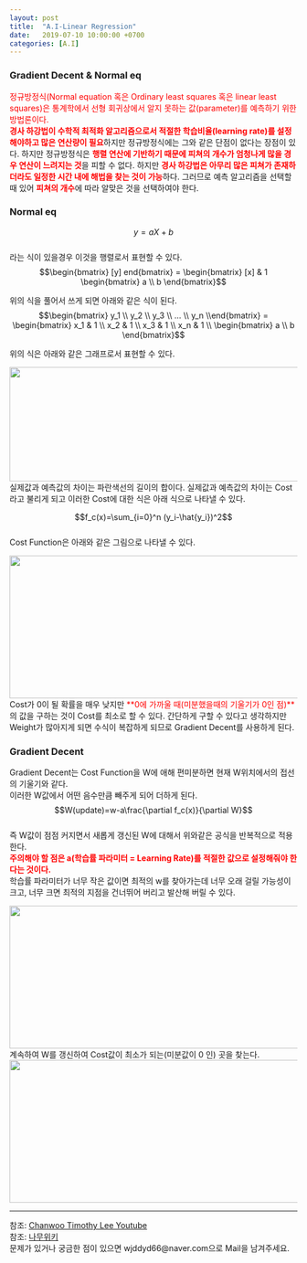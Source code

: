 ```yaml
---
layout: post
title:  "A.I-Linear Regression"
date:   2019-07-10 10:00:00 +0700
categories: [A.I]
---
```


### Gradient Decent & Normal eq
<script type="text/javascript" src="https://cdn.mathjax.org/mathjax/latest/MathJax.js?config=TeX-AMS_HTML"></script>

<span style ="color: red">정규방정식(Normal equation 혹은 Ordinary least squares 혹은 linear least squares)은 통계학에서 선형 회귀상에서 알지 못하는 값(parameter)를 예측하기 위한 방법론이다. </span>  
<span style ="color: red">**경사 하강법이 수학적 최적화 알고리즘으로서 적절한 학습비율(learning rate)를 설정해야하고 많은 연산량이 필요**</span>하지만 정규방정식에는 그와 같은 단점이 없다는 장점이 있다. 하지만 정규방정식은 <span style ="color: red">**행렬 연산에 기반하기 때문에 피쳐의 개수가 엄청나게 많을 경우 연산이 느려지는 것**</span>을 피할 수 없다. 하지만 <span style ="color: red">**경사 하강법은 아무리 많은 피쳐가 존재하더라도 일정한 시간 내에 해법을 찾는 것이 가능**</span>하다. 그러므로 예측 알고리즘을 선택할 때 있어 <span style ="color: red">**피쳐의 개수**</span>에 따라 알맞은 것을 선택하여야 한다.  
### Normal eq
$$y= a X + b$$  
라는 식이 있을경우 이것을 행렬로서 표현할 수 있다.  
$$\begin{bmatrix} [y] end{bmatrix} = \begin{bmatrix} [x] & 1 \begin{bmatrix} a \\ b \end{bmatrix}$$  

위의 식을 풀어서 쓰게 되면 아래와 같은 식이 된다.  
$$\begin{bmatrix} y_1 \\ y_2 \\ y_3 \\ ... \\ y_n \\end{bmatrix} = \begin{bmatrix} x_1 & 1 \\ x_2 & 1 \\ x_3 & 1 \\ x_n & 1 \\ \begin{bmatrix} a \\ b \end{bmatrix}$$  

위의 식은 아래와 같은 그래프로서 표현할 수 있다.  

<div><img src="https://raw.githubusercontent.com/wjddyd66/wjddyd66.github.io/master/static/img/AI/1.png" height="200" width="600" /></div>
실제값과 예측값의 차이는 파란색선의 길이의 합이다.  
실제값과 예측값의 차이는 Cost라고 불리게 되고 이러한 Cost에 대한 식은 아래 식으로 나타낼 수 있다.  

$$f_c(x)=\sum_{i=0}^n  (y_i-\hat{y_i})^2$$  
Cost Function은 아래와 같은 그림으로 나타낼 수 있다.  
<div><img src="https://raw.githubusercontent.com/wjddyd66/wjddyd66.github.io/master/static/img/AI/2.PNG" height="250" width="600" /></div>
Cost가 0이 될 확률을 매우 낮지만 <span style ="color: red">**0에 가까울 때(미분했을때의 기울기가 0인 점)**</span>의 값을 구하는 것이 Cost를 최소로 할 수 있다.  
간단하게 구할 수 있다고 생각하지만 Weight가 많아지게 되면 수식이 복잡하게 되므로 Gradient Decent를 사용하게 된다.  

### Gradient Decent
Gradient Decent는 Cost Function을 W에 애해 편미분하면 현재 W위치에서의 접선의 기울기와 같다.  
이러한 W값에서 어떤 음수만큼 빼주게 되어 더하게 된다.  
$$W(update)=w-a\frac{\partial f_c(x)}{\partial W}$$  
즉 W값이 점점 커지면서 새롭게 갱신된 W에 대해서 위와같은 공식을 반복적으로 적용한다.  
<span style ="color: red">**주의해야 할 점은 a(학습률 파라미터 = Learning Rate)를 적절한 값으로 설정해줘야 한다는 것이다.**</span><br>
학습률 파라미터가 너무 작은 값이면 최적의 w를 찾아가는데 너무 오래 걸릴 가능성이 크고, 너무 크면 최적의 지점을 건너뛰어 버리고 발산해 버릴 수 있다.  

<div><img src="https://raw.githubusercontent.com/wjddyd66/wjddyd66.github.io/master/static/img/AI/3.PNG" height="250" width="600" /></div>
계속하여 W를 갱신하여 Cost값이 최소가 되는(미분값이 0 인) 곳을 찾는다.  
<div><img src="https://raw.githubusercontent.com/wjddyd66/wjddyd66.github.io/master/static/img/AI/4.PNG" height="250" width="600" /></div>
<hr>
참조: <a href="https://www.youtube.com/watch?v=M9Gsi3VBTYM&list=PL1H8jIvbSo1q6PIzsWQeCLinUj_oPkLjc&index=22">Chanwoo Timothy Lee Youtube</a> <br>
참조: <a href="https://ko.wikipedia.org/wiki/%EC%A0%95%EA%B7%9C%EB%B0%A9%EC%A0%95%EC%8B%9D">나무위키</a> <br>
문제가 있거나 궁금한 점이 있으면 wjddyd66@naver.com으로  Mail을 남겨주세요.